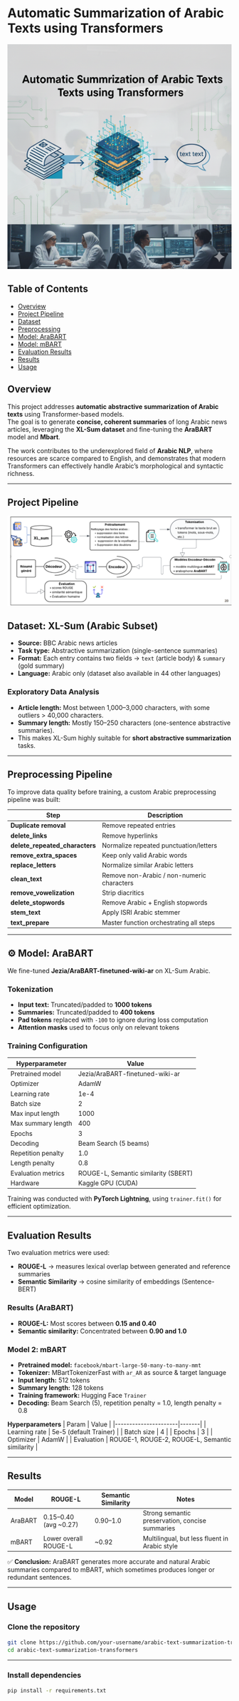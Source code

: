 

#  Automatic Summarization of Arabic Texts using Transformers


![Project Architecture](images/text_summ.png)

##  Table of Contents
- [Overview](#-overview)
- [Project Pipeline](#project-pipeline)
- [Dataset](#-dataset-xl-sum-arabic-subset)
- [Preprocessing](#-preprocessing-pipeline)
- [Model: AraBART](#️-model-arabart)
- [Model: mBART](#-model-2-mbart)
- [Evaluation Results](#-evaluation-results)
- [Results](#-results)
- [Usage](#-usage)


##  Overview
This project addresses **automatic abstractive summarization of Arabic texts** using Transformer-based models.  
The goal is to generate **concise, coherent summaries** of long Arabic news articles, leveraging the **XL-Sum dataset** and fine-tuning the **AraBART** model and **Mbart**.  

The work contributes to the underexplored field of **Arabic NLP**, where resources are scarce compared to English, and demonstrates that modern Transformers can effectively handle Arabic’s morphological and syntactic richness.

---
## Project Pipeline
 ![Project Pipeline](/images/pipeline.png)



##  Dataset: XL-Sum (Arabic Subset)
- **Source:** BBC Arabic news articles  
- **Task type:** Abstractive summarization (single-sentence summaries)  
- **Format:** Each entry contains two fields → `text` (article body) & `summary` (gold summary)  
- **Language:** Arabic only (dataset also available in 44 other languages)  

###  Exploratory Data Analysis
- **Article length:** Most between 1,000–3,000 characters, with some outliers > 40,000 characters.  
- **Summary length:** Mostly 150–250 characters (one-sentence abstractive summaries).  
- This makes XL-Sum highly suitable for **short abstractive summarization** tasks.  

---

##  Preprocessing Pipeline
To improve data quality before training, a custom Arabic preprocessing pipeline was built:

| Step | Description |
|------|-------------|
| **Duplicate removal** | Remove repeated entries |
| **delete_links** | Remove hyperlinks |
| **delete_repeated_characters** | Normalize repeated punctuation/letters |
| **remove_extra_spaces** | Keep only valid Arabic words |
| **replace_letters** | Normalize similar Arabic letters |
| **clean_text** | Remove non-Arabic / non-numeric characters |
| **remove_vowelization** | Strip diacritics |
| **delete_stopwords** | Remove Arabic + English stopwords |
| **stem_text** | Apply ISRI Arabic stemmer |
| **text_prepare** | Master function orchestrating all steps |

---
## ⚙️ Model: AraBART
We fine-tuned **Jezia/AraBART-finetuned-wiki-ar** on XL-Sum Arabic.

### Tokenization
- **Input text:** Truncated/padded to **1000 tokens**  
- **Summaries:** Truncated/padded to **400 tokens**  
- **Pad tokens** replaced with `-100` to ignore during loss computation  
- **Attention masks** used to focus only on relevant tokens  

### Training Configuration
| Hyperparameter        | Value |
|------------------------|-------|
| Pretrained model       | Jezia/AraBART-finetuned-wiki-ar |
| Optimizer             | AdamW |
| Learning rate         | 1e-4 |
| Batch size            | 2 |
| Max input length      | 1000 |
| Max summary length    | 400 |
| Epochs                | 3 |
| Decoding              | Beam Search (5 beams) |
| Repetition penalty    | 1.0 |
| Length penalty        | 0.8 |
| Evaluation metrics    | ROUGE-L, Semantic similarity (SBERT) |
| Hardware              | Kaggle GPU (CUDA) |

Training was conducted with **PyTorch Lightning**, using `trainer.fit()` for efficient optimization.

---

##  Evaluation Results
Two evaluation metrics were used:

- **ROUGE-L** → measures lexical overlap between generated and reference summaries  
- **Semantic Similarity** → cosine similarity of embeddings (Sentence-BERT)  

### Results (AraBART)
- **ROUGE-L:** Most scores between **0.15 and 0.40**  
- **Semantic similarity:** Concentrated between **0.90 and 1.0**



  

###  Model 2: mBART
- **Pretrained model:** `facebook/mbart-large-50-many-to-many-mmt`  
- **Tokenizer:** MBartTokenizerFast with `ar_AR` as source & target language  
- **Input length:** 512 tokens  
- **Summary length:** 128 tokens  
- **Training framework:** Hugging Face `Trainer`  
- **Decoding:** Beam Search (5), repetition penalty = 1.0, length penalty = 0.8  

**Hyperparameters**
| Param                | Value |
|----------------------|-------|
| Learning rate        | 5e-5 (default Trainer) |
| Batch size           | 4 |
| Epochs               | 3 |
| Optimizer            | AdamW |
| Evaluation           | ROUGE-1, ROUGE-2, ROUGE-L, Semantic similarity |

---

##  Results

| Model   | ROUGE-L | Semantic Similarity | Notes |
|---------|---------|----------------------|-------|
| AraBART | 0.15–0.40 (avg ~0.27) | 0.90–1.0 | Strong semantic preservation, concise summaries |
| mBART   | Lower overall ROUGE-L | ~0.92    | Multilingual, but less fluent in Arabic style |

✅ **Conclusion:** AraBART generates more accurate and natural Arabic summaries compared to mBART, which sometimes produces longer or redundant sentences.  

---


##  Usage

### Clone the repository
```bash
git clone https://github.com/your-username/arabic-text-summarization-transformers.git
cd arabic-text-summarization-transformers
```
---
### Install dependencies
```bash
pip install -r requirements.txt
```


